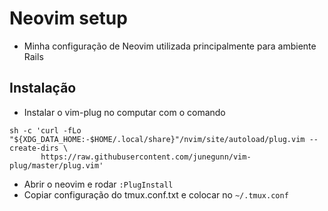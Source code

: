 # Neovim setup
- Minha configuração de Neovim utilizada principalmente para ambiente Rails

## Instalação
- Instalar o vim-plug no computar com o comando
```
sh -c 'curl -fLo "${XDG_DATA_HOME:-$HOME/.local/share}"/nvim/site/autoload/plug.vim --create-dirs \
       https://raw.githubusercontent.com/junegunn/vim-plug/master/plug.vim'
```
- Abrir o neovim e rodar `:PlugInstall`
- Copiar configuração do tmux.conf.txt e colocar no `~/.tmux.conf`
